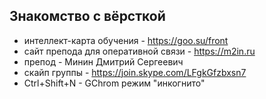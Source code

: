 ## Знакомство с вёрсткой
- интеллект-карта обучения - https://goo.su/front
- сайт препода для оперативной связи - https://m2in.ru
- препод - Минин Дмитрий Сергеевич
- скайп группы - https://join.skype.com/LFgkGfzbxsn7
- Ctrl+Shift+N - GChrom режим "инкогнито"
